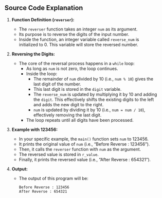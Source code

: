 ## Source Code Explanation
1.  **Function Definition (`reverser`):**
    
    -   The  `reverser`  function takes an integer  `num`  as its argument.
    -   Its purpose is to reverse the digits of the input number.
    -   Inside the function, an integer variable called  `reverse_num`  is initialized to 0. This variable will store the reversed number.
2.  **Reversing the Digits:**
    
    -   The core of the reversal process happens in a  `while`  loop:
        -   As long as  `num`  is not zero, the loop continues.
        -   Inside the loop:
            -   The remainder of  `num`  divided by 10 (i.e.,  `num % 10`) gives the last digit of the number.
            -   This last digit is stored in the  `digit`  variable.
            -   The  `reverse_num`  is updated by multiplying it by 10 and adding the  `digit`. This effectively shifts the existing digits to the left and adds the new digit to the right.
            -   `num`  is updated by dividing it by 10 (i.e.,  `num = num / 10`), effectively removing the last digit.
        -   The loop repeats until all digits have been processed.
3.  **Example with 123456:**
    
    -   In your specific example, the  `main()`  function sets  `num`  to 123456.
    -   It prints the original value of  `num`  (i.e., “Before Reverse : 123456”).
    -   Then, it calls the  `reverser`  function with  `num`  as the argument.
    -   The reversed value is stored in  `r_value`.
    -   Finally, it prints the reversed value (i.e., “After Reverse : 654321”).
4.  **Output:**
    
    -   The output of this program will be:
        
        ```
        Before Reverse : 123456
        After Reverse : 654321
        ```
